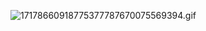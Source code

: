 
![17178660918775377787670075569394.gif](https://github.com/brahma-borude/brahma-borude/assets/146714243/05e50701-477e-4165-92dd-05e0efa6585d)
